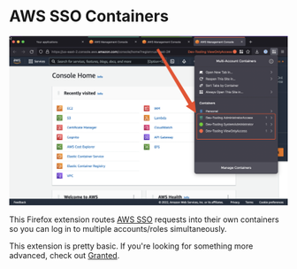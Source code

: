 # AWS SSO Containers

![](./img/containers.png)

This Firefox extension routes [AWS SSO](https://aws.amazon.com/single-sign-on/) requests into their own containers so you can log in to multiple accounts/roles simultaneously.

This extension is pretty basic. If you're looking for something more advanced, check out [Granted](https://docs.commonfate.io/granted/introduction).